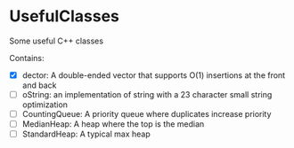 # UsefulClasses
Some useful C++ classes

Contains:
- [X] dector: A double-ended vector that supports O(1) insertions at the front and back
- [ ] oString: an implementation of string with a 23 character small string optimization
- [ ] CountingQueue: A priority queue where duplicates increase priority
- [ ] MedianHeap: A heap where the top is the median
- [ ] StandardHeap: A typical max heap
